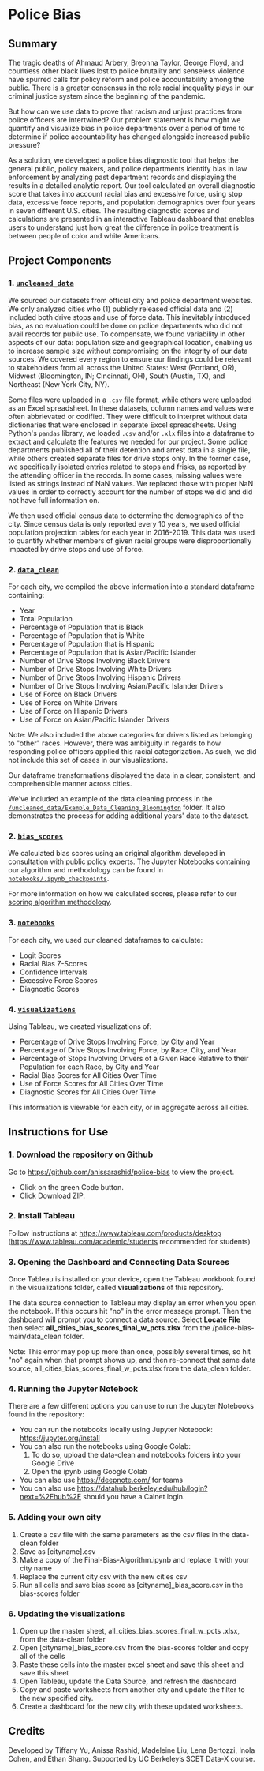 # Police Bias
## Summary
The tragic deaths of Ahmaud Arbery, Breonna Taylor, George Floyd, and countless other black lives lost to police brutality and senseless violence have spurred calls for policy reform and police accountability among the public. There is a greater consensus in the role racial inequality plays in our criminal justice system since the beginning of the pandemic. 

But how can we use data to prove that racism and unjust practices from police officers are intertwined? Our problem statement is how might we quantify and visualize bias in police departments over a period of time to determine if police accountability has changed alongside increased public pressure?

As a solution, we developed a police bias diagnostic tool that helps the general public, policy makers, and police departments identify bias in law enforcement by analyzing past department records and displaying the results in a detailed analytic report. Our tool calculated an overall diagnostic score that takes into account racial bias and excessive force, using stop data, excessive force reports, and population demographics over four years in seven different U.S. cities. The resulting diagnostic scores and calculations are presented in an interactive Tableau dashboard that enables users to understand just how great the difference in police treatment is between people of color and white Americans.

## Project Components
### 1. [`uncleaned_data`](/uncleaned_data)

We sourced our datasets from official city and police department websites. We only analyzed cities who (1) publicly released official data and (2) included both drive stops and use of force data. This inevitably introduced bias, as no evaluation could be done on police departments who did not avail records for public use. To compensate, we found variability in other aspects of our data: population size and geographical location, enabling us to increase sample size without compromising on the integrity of our data sources. We covered every region to ensure our findings could be relevant to stakeholders from all across the United States: West (Portland, OR), Midwest (Bloomington, IN; Cincinnati, OH), South (Austin, TX), and Northeast (New York City, NY). 

Some files were uploaded in a `.csv` file format, while others were uploaded as an Excel spreadsheet. In these datasets, column names and values were often abbrievated or codified. They were difficult to interpret without data dictionaries that were enclosed in separate Excel spreadsheets. Using Python's `pandas` library, we loaded `.csv` and/or `.xlx` files into a dataframe to extract and calculate the features we needed for our project. Some police departments published all of their detention and arrest data in a single file, while others created separate files for drive stops only. In the former case, we specifically isolated entries related to stops and frisks, as reported by the attending officer in the records. In some cases, missing values were listed as strings instead of NaN values. We replaced those with proper NaN values in order to correctly account for the number of stops we did and did not have full information on.

We then used official census data to determine the demographics of the city. Since census data is only reported every 10 years, we used official population projection tables for each year in 2016-2019. This data was used to quantify whether members of given racial groups were disproportionally impacted by drive stops and use of force.

### 2. [`data_clean`](/data_clean)
For each city, we compiled the above information into a standard dataframe containing:
- Year
- Total Population
- Percentage of Population that is Black
- Percentage of Population that is White
- Percentage of Population that is Hispanic
- Percentage of Population that is Asian/Pacific Islander
- Number of Drive Stops Involving Black Drivers
- Number of Drive Stops Involving White Drivers
- Number of Drive Stops Involving Hispanic Drivers
- Number of Drive Stops Involving Asian/Pacific Islander Drivers
- Use of Force on Black Drivers
- Use of Force on White Drivers
- Use of Force on Hispanic Drivers
- Use of Force on Asian/Pacific Islander Drivers

Note: We also included the above categories for drivers listed as belonging to "other" races. However, there was ambiguity in regards to how responding police officers applied this racial categorization. As such, we did not include this set of cases in our visualizations.

Our dataframe transformations displayed the data in a clear, consistent, and comprehensible manner across cities.

We've included an example of the data cleaning process in the [`/uncleaned_data/Example_Data_Cleaning_Bloomington`](/uncleaned_data/Example_Data_Cleaning_Bloomington) folder. It also demonstrates the process for adding additional years' data to the dataset.

### 2. [`bias_scores`](/bias_scores)

We calculated bias scores using an original algorithm developed in consultation with public policy experts. The Jupyter Notebooks containing our algorithm and methodology can be found in [`notebooks/.ipynb_checkpoints`](notebooks/.ipynb_checkpoints).

For more information on how we calculated scores, please refer to our [scoring algorithm methodology](https://docs.google.com/document/d/14HGTZGBeoiHT3_NmvRMxozWnmfPMWz_MEgOWPrAoF8k/edit).

### 3. [`notebooks`](/notebooks)

For each city, we used our cleaned dataframes to calculate:
- Logit Scores
- Racial Bias Z-Scores
- Confidence Intervals
- Excessive Force Scores
- Diagnostic Scores

### 4. [`visualizations`](/visualizations)

Using Tableau, we created visualizations of:
- Percentage of Drive Stops Involving Force, by City and Year
- Percentage of Drive Stops Involving Force, by Race, City, and Year
- Percentage of Stops Involving Drivers of a Given Race Relative to their Population for each Race, by City and Year
- Racial Bias Scores for All Cities Over Time
- Use of Force Scores for All Cities Over Time
- Diagnostic Scores for All Cities Over Time

This information is viewable for each city, or in aggregate across all cities.

## Instructions for Use


### 1. Download the repository on Github
Go to https://github.com/anissarashid/police-bias to view the project. 
* Click on the green Code button. 
* Click Download ZIP.

### 2. Install Tableau 
Follow instructions at https://www.tableau.com/products/desktop (https://www.tableau.com/academic/students recommended for students)

### 3. Opening the Dashboard and Connecting Data Sources

Once Tableau is installed on your device, open the Tableau workbook found in the visualizations folder, called **visualizations** of this repository.

The data source connection to Tableau may display an error when you open the notebook. If this occurs hit "no" in the error message prompt. Then the dashboard will prompt you to connect a data source. Select **Locate File** then select **all_cities_bias_scores_final_w_pcts.xlsx** from the /police-bias-main/data_clean folder. 

Note: This error may pop up more than once, possibly several times, so hit "no" again when that prompt shows up, and then re-connect that same data source, all_cities_bias_scores_final_w_pcts.xlsx from the data_clean folder. 

### 4. Running the Jupyter Notebook

There are a few different options you can use to run the Jupyter Notebooks found in the repository:
* You can run the notebooks locally using Jupyter Notebook: https://jupyter.org/install
* You can also run the notebooks using Google Colab:
  1. To do so, upload the data-clean and notebooks folders into your Google Drive
  2. Open the ipynb using Google Colab
* You can also use https://deepnote.com/ for teams
* You can also use https://datahub.berkeley.edu/hub/login?next=%2Fhub%2F should you have a Calnet login.

### 5. Adding your own city
1. Create a csv file with the same parameters as the csv files in the data-clean folder
2. Save as [cityname].csv
3. Make a copy of the Final-Bias-Algorithm.ipynb and replace it with your city name
4. Replace the current city csv with the new cities csv
5. Run all cells and save bias score as [cityname]_bias_score.csv in the bias-scores folder

### 6. Updating the visualizations
1. Open up the master sheet, all_cities_bias_scores_final_w_pcts .xlsx, from the data-clean folder
2. Open [cityname]_bias_score.csv from the bias-scores folder and copy all of the cells
3. Paste these cells into the master excel sheet and save this sheet and save this sheet
4. Open Tableau, update the Data Source, and refresh the dashboard
5. Copy and paste worksheets from another city and update the filter to the new specified city. 
6. Create a dashboard for the new city with these updated worksheets. 

## Credits
Developed by Tiffany Yu, Anissa Rashid, Madeleine Liu, Lena Bertozzi, Inola Cohen, and Ethan Shang. Supported by UC Berkeley’s SCET Data-X course.
